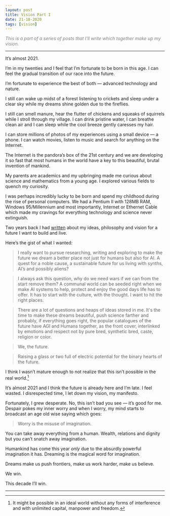 ```yaml
---
layout: post
title: Vision Part I
date: 21-10-2020
tags: [vision]
---
```


<span style="color:grey;" ><i>This is a part of a series of posts that I'll write which together make up my vision.</i></span>

---

It’s almost 2021. 

I’m in my twenties and I feel that I’m fortunate to be born in this age. I can feel the gradual transition of our race into the future. 

I’m fortunate to experience the best of both — advanced technology and nature. 

I still can wake up midst of a forest listening to crickets and sleep under a clear sky while my dreams shine golden due to the fireflies.

I still can smell manure, hear the flutter of chickens and squeaks of squirrels while I stroll through my village. I can drink pristine water, I can breathe clean air and I can sleep while the cool breeze gently caresses my hair.

I can store millions of photos of my experiences using a small device — a phone. I can watch movies, listen to music and search for anything on the Internet. 

The Internet is the pandora’s box of the 21st century and we are developing it so fast that most humans in the world have a key to this beautiful, brutal invention of mankind.

My parents are academics and my upbringing made me curious about science and mathematics from a young age. I explored various fields to quench my curiosity. 

I was perhaps incredibly lucky to be born and spend my childhood during the rise of personal computers. We had a Pentium II with 128MB RAM, Windows 95/Millennium and most importantly, Internet or Ethernet Cable which made my cravings for everything technology and science never extinguish.

Two years back I had [written](https://www.sudoankit.xyz/misc/interlinked.html) about my ideas, philosophy and vision for a future I want to build and live. 

Here’s the gist of what I wanted:

> I really want to pursue researching, writing and exploring to make the future we dream a better place not just for humans but also for AI. A quest for a noble cause, a sustainable future for us living with synths, AI’s and possibly aliens?

> I always ask this question, why do we need wars if we can from the start remove them? A communal world can be seeded right when we make AI systems to help, protect and enjoy the good days life has to offer. It has to start with the culture, with the thought. I want to hit the right places.

> There are a lot of questions and heaps of ideas stored in me. It's the time to make these dreams beautiful, push science farther and probably, if everything goes right, the popular catalogues of the future have AGI and Humans together, as the front cover, interlinked by emotions and respect not by pure bred, synthetic bred, caste, religion or color.

> We, the future.

> Raising a glass or two full of electric potential for the binary hearts of the future.

I think I wasn’t mature enough to not realize that this isn’t possible in the real world.[^1]

It’s almost 2021 and I think the future is already here and I’m late. I feel wasted. I disrespected time, I let down my vision, my manifesto. 

Fortunately, I grew desperate. No, this isn’t bad you see — it’s good for me. Despair pokes my inner worry and when I worry, my mind starts to broadcast an age old wise saying which goes:

> Worry is the misuse of imagination. 

You can take away everything from a human. Wealth, relations and dignity but you can’t snatch away imagination. 

Humankind has come this year _only_ due to the absurdly powerful imagination it has. Dreaming is the magical word for imagination. 

Dreams make us push frontiers, make us work harder, make us believe.

We win.

This decade I’ll win.

---

[^1]: It might be possible in an ideal world without any forms of interference and with unlimited capital, manpower and freedom.